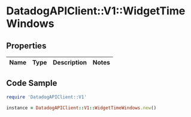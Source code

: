 # DatadogAPIClient::V1::WidgetTimeWindows

## Properties

Name | Type | Description | Notes
------------ | ------------- | ------------- | -------------

## Code Sample

```ruby
require 'DatadogAPIClient::V1'

instance = DatadogAPIClient::V1::WidgetTimeWindows.new()
```


